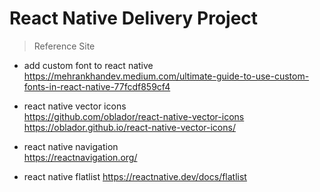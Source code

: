 # React Native Delivery Project

> Reference Site
- add custom font to react native  
https://mehrankhandev.medium.com/ultimate-guide-to-use-custom-fonts-in-react-native-77fcdf859cf4

- react native vector icons  
https://github.com/oblador/react-native-vector-icons
https://oblador.github.io/react-native-vector-icons/

- react native navigation  
https://reactnavigation.org/  

- react native flatlist
https://reactnative.dev/docs/flatlist